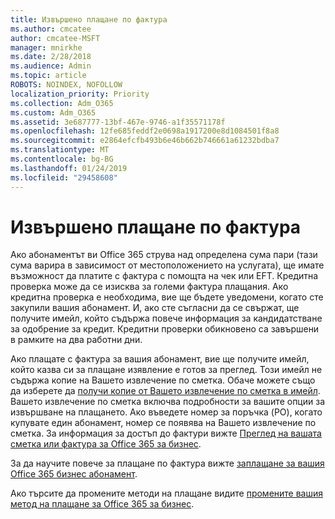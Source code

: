 ```yaml
---
title: Извършено плащане по фактура
ms.author: cmcatee
author: cmcatee-MSFT
manager: mnirkhe
ms.date: 2/28/2018
ms.audience: Admin
ms.topic: article
ROBOTS: NOINDEX, NOFOLLOW
localization_priority: Priority
ms.collection: Adm_O365
ms.custom: Adm_O365
ms.assetid: 3e687777-13bf-467e-9746-a1f35571178f
ms.openlocfilehash: 12fe685feddf2e0698a1917200e8d1084501f8a8
ms.sourcegitcommit: e2864efcfb493b6e46b662b746661a61232bdba7
ms.translationtype: MT
ms.contentlocale: bg-BG
ms.lasthandoff: 01/24/2019
ms.locfileid: "29458608"
---
```

# <a name="pay-by-invoice"></a>Извършено плащане по фактура

Ако абонаментът ви Office 365 струва над определена сума пари (тази сума варира в зависимост от местоположението на услугата), ще имате възможност да платите с фактура с помощта на чек или EFT. Кредитна проверка може да се изисква за големи фактура плащания. Ако кредитна проверка е необходима, вие ще бъдете уведомени, когато сте закупили вашия абонамент. И, ако сте съгласни да се свържат, ще получите имейл, който съдържа повече информация за кандидатстване за одобрение за кредит. Кредитни проверки обикновено са завършени в рамките на два работни дни.
  
Ако плащате с фактура за вашия абонамент, вие ще получите имейл, който казва си за плащане изявление е готов за преглед. Този имейл не съдържа копие на Вашето извлечение по сметка. Обаче можете също да изберете да [получи копие от Вашето извлечение по сметка в имейл](https://support.office.com/article/734f4aab-df2d-4e9b-8cb1-691910bde216). Вашето извлечение по сметка включва подробности за вашите опции за извършване на плащането. Ако въведете номер за поръчка (PO), когато купувате един абонамент, номер се появява на Вашето извлечение по сметка. За информация за достъп до фактури вижте [Преглед на вашата сметка или фактура за Office 365 за бизнес](https://support.office.com/article/2ae3ea58-4fce-4592-91d6-46e9ae3ec218).
  
За да научите повече за плащане по фактура вижте [заплащане за вашия Office 365 бизнес абонамент](https://support.office.com/article/734f4aab-df2d-4e9b-8cb1-691910bde216).
  
Ако търсите да промените методи на плащане видите [промените вашия метод на плащане за Office 365 за бизнес](https://support.office.com/article/8652f539-3123-4a8f-b9bd-6aa2f0e0372d).
  

